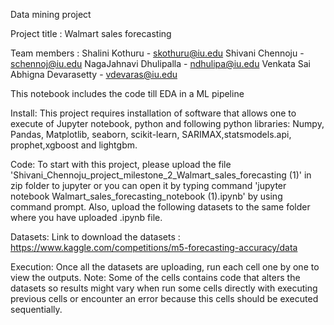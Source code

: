 Data mining project

Project title : Walmart sales forecasting

Team members :
Shalini Kothuru - skothuru@iu.edu
Shivani Chennoju - schennoj@iu.edu
NagaJahnavi Dhulipalla - ndhulipa@iu.edu
Venkata Sai Abhigna Devarasetty - vdevaras@iu.edu

This notebook includes the code till EDA in a ML pipeline

Install:
This project requires installation of software that allows one to execute of Jupyter notebook, python and following python libraries:
Numpy,
Pandas,
Matplotlib,
seaborn,
scikit-learn, SARIMAX,statsmodels.api, prophet,xgboost and lightgbm.

Code:
To start with this project, please upload the file 'Shivani_Chennoju_project_milestone_2_Walmart_sales_forecasting (1)' in zip folder to jupyter or you can open it by typing command 'jupyter notebook Walmart_sales_forecasting_notebook (1).ipynb' by using command prompt. Also, upload the following datasets to the same folder where you have uploaded .ipynb file.

Datasets:
Link to download the datasets : https://www.kaggle.com/competitions/m5-forecasting-accuracy/data

Execution:
Once all the datasets are uploading, run each cell one by one to view the outputs.
Note: Some of the cells contains code that alters the datasets so results might vary when run some cells directly with executing previous cells or encounter an error because this cells should be executed sequentially.
